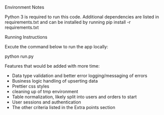 Environment Notes

Python 3 is required to run this code.
Additional dependencies are listed in requirements.txt
and can be installed by running pip install -r requirements.txt


Running Instructions

Excute the command below to run the app locally:

python run.py

Features that would be added with more time:

* Data type validation and better error logging/messaging of errors
* Business logic handling of upserting data
* Prettier css styles
* cleaning up of tmp environment
* Table normalization, likely split into users and orders to start
* User sessions and authentication
* The other criteria listed in the Extra points section
